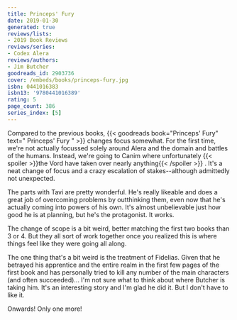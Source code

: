```yaml
---
title: Princeps' Fury
date: 2019-01-30
generated: true
reviews/lists:
- 2019 Book Reviews
reviews/series:
- Codex Alera
reviews/authors:
- Jim Butcher
goodreads_id: 2903736
cover: /embeds/books/princeps-fury.jpg
isbn: 0441016383
isbn13: '9780441016389'
rating: 5
page_count: 386
series_index: [5]
---
```

Compared to the previous books, {{< goodreads book="Princeps' Fury" text=" Princeps' Fury " >}} changes focus somewhat. For the first time, we're not actually focussed solely around Alera and the domain and battles of the humans. Instead, we're going to Canim where unfortunately  {{< spoiler >}}the Vord have taken over nearly anything{{< /spoiler >}}  . It's a neat change of focus and a crazy escalation of stakes--although admittedly not unexpected.  

The parts with Tavi are pretty wonderful. He's really likeable and does a great job of overcoming problems by outthinking them, even now that he's actually coming into powers of his own. It's almost unbelievable just how good he is at planning, but he's the protagonist. It works.  

<!--more-->

The change of scope is a bit weird, better matching the first two books than 3 or 4. But they all sort of work together once you realized this is where things feel like they were going all along.  

The one thing that's a bit weird is the treatment of Fidelias. Given that he betrayed his apprentice and the entire realm in the first few pages of the first book and has personally tried to kill any number of the main characters (and often succeeded)... I'm not sure what to think about where Butcher is taking him. It's an interesting story and I'm glad he did it. But I don't have to like it.  

Onwards! Only one more!
